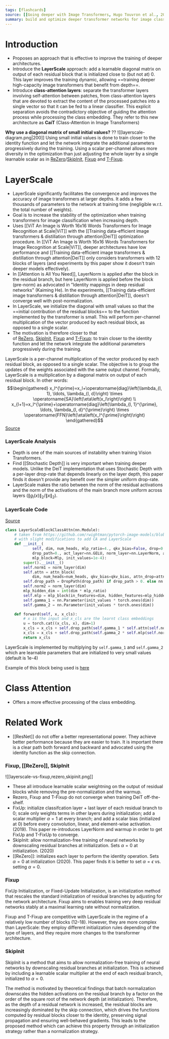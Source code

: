 ```yaml
---
tags: [flashcards]
source: [[Going deeper with Image Transformers, Hugo Touvron et al., 2021.pdf]]
summary: build and optimize deeper transformer networks for image classification whose performance does not saturate early with more depth.
---
```


# Introduction
- Proposes an approach that is effective to improve the training of deeper architectures.
- Introduce the **LayerScale** approach: add a learnable diagonal matrix on output of each residual block that is initialized close to (but not at) 0. This layer improves the training dynamic, allowing ==training deeper high-capacity image transformers that benefit from depth==.
- Introduce **class-attention layers**: separate the transformer layers involving self-attention between patches, from class-attention layers that are devoted to extract the content of the processed patches into a single vector so that it can be fed to a linear classifier. This explicit separation avoids the contradictory objective of guiding the attention process while processing the class embedding. They refer to this new architecture as **CaiT** (Class-Attention in Image Transformers)
<!--SR:!2024-05-16,228,228-->

**Why use a diagonal matrix of small initial values?**
??
![[layerscale-diagram.png|200]]
Using small initial values is done to train closer to the identity function and let the network integrate the additional parameters progressively during the training. Using a scalar per-channel allows more diversity in the optimization than just adjusting the whole layer by a single learnable scalar as in [ReZero](https://paperswithcode.com/method/rezero)/[SkipInit](https://paperswithcode.com/method/skipinit), [Fixup](https://paperswithcode.com/method/fixup-initialization) and [T-Fixup](https://paperswithcode.com/method/t-fixup).
<!--SR:!2025-08-23,767,312-->

# LayerScale
- LayerScale significantly facilitates the convergence and improves the accuracy of image transformers at larger depths. It adds a few thousands of parameters to the network at training time (negligible w.r.t. the total number of weights).
- Goal is to increase the stability of the optimization when training transformers for image classification when increasing depth.
- Uses [[ViT An Image is Worth 16x16 Words Transformers for Image Recognition at Scale|ViT]] with the [[Training data-efficient image transformers & distillation through attention|DeiT]] optimization procedure. In [[ViT An Image is Worth 16x16 Words Transformers for Image Recognition at Scale|ViT]], deeper architectures have low performance and [[Training data-efficient image transformers & distillation through attention|DeiT]] only considers transformers with 12 blocks of layers (and experiments by this paper show it doesn't train deeper models effectively).
- In [[Attention is All You Need]], LayerNorm is applied after the block in the residual branch, but here LayerNorm is applied before the block (pre-norm) as advocated in "Identity mappings in deep residual networks" (Kaiming He). In the experiments, [[Training data-efficient image transformers & distillation through attention|DeiT]], doesn't converge well with post-normalization.
- In LayerScale, we initialize the diagonal with small values so that the ==initial contribution of the residual blocks== to the function implemented by the transformer is small. This will perform per-channel multiplication of the vector produced by each residual block, as opposed to a single scalar. 
- The motivation is therefore closer to that of [ReZero](https://paperswithcode.com/method/rezero), [SkipInit](https://paperswithcode.com/method/skipinit), [Fixup](https://paperswithcode.com/method/fixup-initialization) and [T-Fixup](https://paperswithcode.com/method/t-fixup): to train closer to the identity function and let the network integrate the additional parameters progressively during the training.
<!--SR:!2024-05-17,456,270-->

LayerScale is a per-channel multiplication of the vector produced by each residual block, as opposed to a single scalar. The objective is to group the updates of the weights associated with the same output channel. Formally, LayerScale is a multiplication by a diagonal matrix on output of each residual block. In other words:
$$\begin{gathered}
x_l^{\prime}=x_l+\operatorname{diag}\left(\lambda_{l, 1}, \ldots, \lambda_{l, d}\right) \times \operatorname{SA}\left(\eta\left(x_l\right)\right) \\
x_{l+1}=x_l^{\prime}+\operatorname{diag}\left(\lambda_{l, 1}^{\prime}, \ldots, \lambda_{l, d}^{\prime}\right) \times \operatorname{FFN}\left(\eta\left(x_l^{\prime}\right)\right)
\end{gathered}$$
[Source](https://paperswithcode.com/method/layerscale)

### LayerScale Analysis
- Depth is one of the main sources of instability when training Vision Transformers.
- Find [[Stochastic Depth]] is very important when training deeper models. Unlike the DeiT implementation that uses Stochastic Depth with a per-layer drop-rate that depends linearly on the layer depth, this paper finds it doesn't provide any benefit over the simpler uniform drop-rate.
- LayerScale makes the ratio between the norm of the residual activations and the norm of the activations of the main branch more uniform across layers ($\left\|g_{l}(x)\right\|_{2} /\|x\|_{2}$).

### LayerScale Code
[Source](https://github.com/rwightman/pytorch-image-models/blob/909705e7ffd8ac69ca9088dea90f4d09d0578006/timm/models/cait.py#L110)
```python
class LayerScaleBlockClassAttn(nn.Module):
    # taken from https://github.com/rwightman/pytorch-image-models/blob/master/timm/models/vision_transformer.py
    # with slight modifications to add CA and LayerScale
    def __init__(
            self, dim, num_heads, mlp_ratio=4., qkv_bias=False, drop=0., attn_drop=0.,
            drop_path=0., act_layer=nn.GELU, norm_layer=nn.LayerNorm, attn_block=ClassAttn,
            mlp_block=Mlp, init_values=1e-4):
        super().__init__()
        self.norm1 = norm_layer(dim)
        self.attn = attn_block(
            dim, num_heads=num_heads, qkv_bias=qkv_bias, attn_drop=attn_drop, proj_drop=drop)
        self.drop_path = DropPath(drop_path) if drop_path > 0. else nn.Identity()
        self.norm2 = norm_layer(dim)
        mlp_hidden_dim = int(dim * mlp_ratio)
        self.mlp = mlp_block(in_features=dim, hidden_features=mlp_hidden_dim, act_layer=act_layer, drop=drop)
        self.gamma_1 = nn.Parameter(init_values * torch.ones(dim))
        self.gamma_2 = nn.Parameter(init_values * torch.ones(dim))

    def forward(self, x, x_cls):
        # x is the input and x_cls are the learnt class embeddings
        u = torch.cat((x_cls, x), dim=1)
        x_cls = x_cls + self.drop_path(self.gamma_1 * self.attn(self.norm1(u)))
        x_cls = x_cls + self.drop_path(self.gamma_2 * self.mlp(self.norm2(x_cls)))
        return x_cls
```
LayerScale is implemented by multiplying by `self.gamma_1` and `self.gamma_2` which are learnable parameters that are initialized to very small values (default is 1e-4)

Example of this block being used is [here](https://github.com/rwightman/pytorch-image-models/blob/909705e7ffd8ac69ca9088dea90f4d09d0578006/timm/models/cait.py#L318)

# Class Attention
- Offers a more effective processing of the class embedding.

# Related Work
- [[ResNet]] do not offer a better representational power. They achieve better performance because they are easier to train. It is important there is a clear path both forward and backward and advocated using the identity function as the skip connection.

### Fixup, [[ReZero]], SkipInit
![[layerscale-vs-fixup,rezero,skipinit.png]]
- These all introduce learnable scalar weightning on the output of residual blocks while removing the pre-normalization and the warmup.
- Rezero, Fixup and T-Fixup do not converge when training DeiT off-the-shelf. 
- FixUp: initialize classifcation layer + last layer of each residual branch to 0; scale only weights terms in other layers during initialization; add a scalar multiplier $\alpha = 1$ at every branch; and add a scalar bias (initialized at 0) before every convolution, linear, and element-wise activation. (2019). This paper re-introduces LayerNorm and warmup in order to get FixUp and T-FixUp to converge.
- SkipInit: allow normalization-free training of neural networks by downscaling residual branches at initialization. Sets $\alpha = 0$ at initialization. (2020)
- [[ReZero]]: initializes each layer to perform the identity operation. Sets $\alpha = 0$ at initialization (2020). This paper finds it is better to set $\alpha = \epsilon$ vs. setting $\alpha = 0$. 

### Fixup
FixUp Initialization, or Fixed-Update Initialization, is an initialization method that rescales the standard initialization of residual branches by adjusting for the network architecture. Fixup aims to enables training very deep residual networks stably at a maximal learning rate without normalization.

Fixup and T-Fixup are competitive with LayerScale in the regime of a relatively low number of blocks (12–18). However, they are more complex than LayerScale: they employ different initialization rules depending of the type of layers, and they require more changes to the transformer architecture.

### SkipInit
SkipInit is a method that aims to allow normalization-free training of neural networks by downscaling residual branches at initialization. This is achieved by including a learnable scalar multiplier at the end of each residual branch, initialized to $\alpha = 0$.

The method is motivated by theoretical findings that batch normalization downscales the hidden activations on the residual branch by a factor on the order of the square root of the network depth (at initialization). Therefore, as the depth of a residual network is increased, the residual blocks are increasingly dominated by the skip connection, which drives the functions computed by residual blocks closer to the identity, preserving signal propagation and ensuring well-behaved gradients. This leads to the proposed method which can achieve this property through an initialization strategy rather than a normalization strategy.
